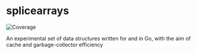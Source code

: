 # splicearrays
![Coverage](https://img.shields.io/badge/Coverage-79.1%25-brightgreen)

An experimental set of data structures written for and in Go, with the aim of cache and garbage-collector efficiency

